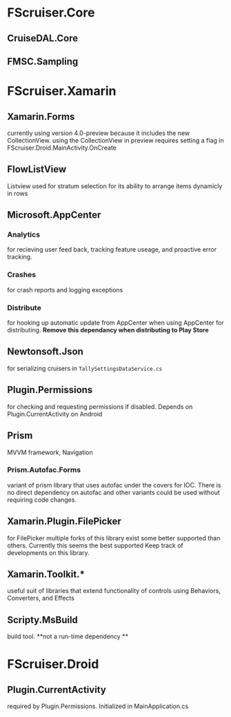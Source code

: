 # FScruiser.Core

## CruiseDAL.Core
	
## FMSC.Sampling

# FScruiser.Xamarin

## Xamarin.Forms
 currently using version 4.0-preview because it includes the new CollectionView. using the CollectionView in preview requires setting a flag in FScruiser.Droid.MainActivity.OnCreate

## FlowListView
Listview used for stratum selection for its ability to arrange items dynamicly in rows

## Microsoft.AppCenter
### Analytics 
for recieving user feed back, tracking feature useage, and proactive error tracking. 

### Crashes
for crash reports and logging exceptions 

### Distribute
for hooking up automatic update from AppCenter when using AppCenter for distributing. **Remove this dependancy when distributing to Play Store**

## Newtonsoft.Json
for serializing cruisers in `TallySettingsDataService.cs`

## Plugin.Permissions
for checking and requesting permissions if disabled. Depends on Plugin.CurrentActivity on Android

## Prism
MVVM framework, Navigation 

### Prism.Autofac.Forms
 variant of prism library that uses autofac under the covers for IOC. There is no direct dependency on autofac and other variants could be used without requiring code changes. 

## Xamarin.Plugin.FilePicker
for FilePicker
multiple forks of this library exist some better supported than others. Currently this seems the best supported Keep track of developments on this library. 

## Xamarin.Toolkit.*
useful suit of libraries that extend functionality of controls using Behaviors, Converters, and Effects

## Scripty.MsBuild
build tool. **not a run-time dependency **

# FScruiser.Droid

## Plugin.CurrentActivity 
required by Plugin.Permissions. Initialized in MainApplication.cs